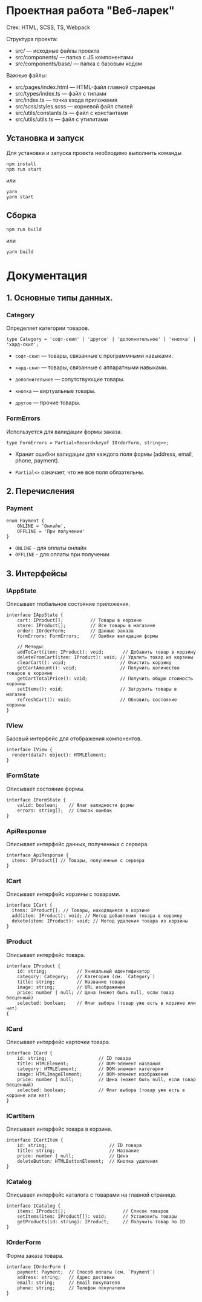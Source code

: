 # Проектная работа "Веб-ларек"

Стек: HTML, SCSS, TS, Webpack

Структура проекта:
- src/ — исходные файлы проекта
- src/components/ — папка с JS компонентами
- src/components/base/ — папка с базовым кодом

Важные файлы:
- src/pages/index.html — HTML-файл главной страницы
- src/types/index.ts — файл с типами
- src/index.ts — точка входа приложения
- src/scss/styles.scss — корневой файл стилей
- src/utils/constants.ts — файл с константами
- src/utils/utils.ts — файл с утилитами

## Установка и запуск
Для установки и запуска проекта необходимо выполнить команды

```
npm install
npm run start
```

или

```
yarn
yarn start
```
## Сборка

```
npm run build
```

или

```
yarn build
```

# Документация

## 1. Основные типы данных.

### Category

Определяет категории товаров.

```
type Category = 'софт-скил' | 'другое' | 'дополнительное' | 'кнопка' | 'хард-скил';
```

- ``` софт-скил ``` — товары, связанные с программными навыками.

- ``` хард-скил ``` — товары, связанные с аппаратными навыками.

- ``` дополнительное ``` — сопутствующие товары.

- ``` кнопка ``` — виртуальные товары.

- ``` другое ``` — прочие товары.

### FormErrors

Используется для валидации формы заказа.

```
type FormErrors = Partial<Record<keyof IOrderForm, string>>;
```
- Хранит ошибки валидации для каждого поля формы (address, email, phone, payment).

- ``` Partial<> ``` означает, что не все поля обязательны.

## 2. Перечисления

### Payment

```
enum Payment {
    ONLINE = 'Онлайн',
    OFFLINE = 'При получении'
}
```

- ``` ONLINE ``` - для оплаты онлайн
- ``` OFFLINE ``` - для оплаты при получении

## 3. Интерфейсы

### IAppState

Описывает глобальное состояние приложения.

```
interface IAppState {
    cart: IProduct[];          // Товары в корзине
    store: IProduct[];         // Все товары в магазине
    order: IOrderForm;         // Данные заказа
    formErrors: FormErrors;    // Ошибки валидации формы

    // Методы:
    addToCart(item: IProduct): void;       // Добавить товар в корзину
    deleteFromCart(item: IProduct): void; // Удалить товар из корзины
    clearCart(): void;                    // Очистить корзину
    getCartAmount(): void;                // Получить количество товаров в корзине
    getCartTotalPrice(): void;            // Получить общую стоимость корзины
    setItems(): void;                     // Загрузить товары в магазин
    refreshCart(): void;                  // Обновить состояние корзины
}
```

### IView

Базовый интерфейс для отображения компонентов.

```
interface IView {
  render(data?: object): HTMLElement;
}
```

### IFormState

Описывает состояние формы.

```
interface IFormState {
    valid: boolean;    // Флаг валидности формы
    errors: string[];  // Список ошибок
}
```

### ApiResponse 

Описывает интерфейс данных, полученных с сервера.

```
interface ApiResponse {
  items: IProduct[] // Товары, полученные с сервера
}
```

### ICart

Описывает интерфейс корзины с товарами.

```
interface ICart {
  items: IProduct[]; // Товары, находящиеся в корзине
  add(item: IProduct): void; // Метод добавления товара в корзину
  dekete(item: IProduct): void; // Метод удаления товара из корзины
}
```

### IProduct 

Описывает интерфейс товара.

```
interface IProduct {
    id: string;           // Уникальный идентификатор
    category: Category;   // Категория (см. `Category`)
    title: string;        // Название товара
    image: string;        // URL изображения
    price: number | null; // Цена (может быть null, если товар бесценный)
    selected: boolean;    // Флаг выбора (товар уже есть в корзине или нет)
{
```

### ICard

Описывает интерфейс карточки товара.

```
interface ICard {
    id: string;                   // ID товара
    title: HTMLElement;           // DOM-элемент названия
    category: HTMLElement;        // DOM-элемент категории
    image: HTMLImageElement;      // DOM-элемент изображения
    price: number | null;         // Цена (может быть null, если товар бесценный)
    selected: boolean;            // Флаг выбора (товар уже есть в корзине или нет)
}
```

### ICartItem

Описывает интерфейс товара в корзине.

```
interface ICartItem {
    id: string;                       // ID товара
    title: string;                    // Название
    price: number | null;             // Цена
    deleteButton: HTMLButtonElement;  // Кнопка удаления
}
```

### ICatalog 

Описывает интерфейс каталога с товарами на главной странице.

```
interface ICatalog {
    items: IProduct[];                     // Список товаров
    setItems(item: IProduct[]): void;      // Установить товары
    getProducts(id: string): IProduct;     // Получить товар по ID
} 
```

### IOrderForm

Форма заказа товара.

```
interface IOrderForm {
    payment: Payment;  // Способ оплаты (см. `Payment`)
    address: string;   // Адрес доставки
    email: string;     // Email покупателя
    phone: string;     // Телефон покупателя
}
```
